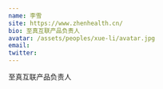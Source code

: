 ```yaml
---
name: 李雪
site: https://www.zhenhealth.cn/
bio: 至真互联产品负责人
avatar: /assets/peoples/xue-li/avatar.jpg
email: 
twitter: 
---
```

至真互联产品负责人

